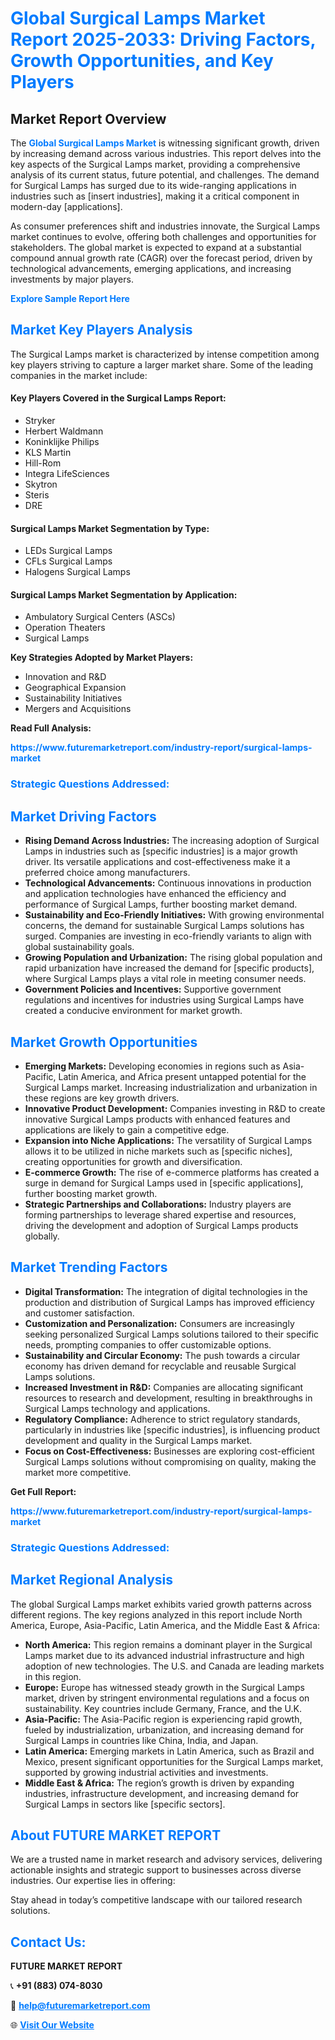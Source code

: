<h1 style="color: #007BFF;">Global Surgical Lamps Market Report 2025-2033: Driving Factors, Growth Opportunities, and Key Players</h1>

<section id="overview">
<h2>Market Report Overview</h2>
<p>The <a href="https://www.futuremarketreport.com/industry-report/surgical-lamps-market" style="color: #007BFF; text-decoration: none;"><strong>Global Surgical Lamps Market</strong></a> is witnessing significant growth, driven by increasing demand across various industries. This report delves into the key aspects of the Surgical Lamps market, providing a comprehensive analysis of its current status, future potential, and challenges. The demand for Surgical Lamps has surged due to its wide-ranging applications in industries such as [insert industries], making it a critical component in modern-day [applications].</p>
<p>As consumer preferences shift and industries innovate, the Surgical Lamps market continues to evolve, offering both challenges and opportunities for stakeholders. The global market is expected to expand at a substantial compound annual growth rate (CAGR) over the forecast period, driven by technological advancements, emerging applications, and increasing investments by major players.</p>
</section>

<section id="overview">
<p><a href="https://www.futuremarketreport.com/request-sample/reportId=122300" style="color: #007BFF; text-decoration: none;"><strong>Explore Sample Report Here</strong></a></p>
</section>

<section id="key-players">
<h2 style="color: #007BFF;">Market Key Players Analysis</h2>
<p>The Surgical Lamps market is characterized by intense competition among key players striving to capture a larger market share. Some of the leading companies in the market include:</p>
<h4>Key Players Covered in the Surgical Lamps Report:</h4>
<ul><li>Stryker</li><li>Herbert Waldmann</li><li>Koninklijke Philips</li><li>KLS Martin</li><li>Hill-Rom</li><li>Integra LifeSciences</li><li>Skytron</li><li>Steris</li><li>DRE</li></ul>
<h4>Surgical Lamps Market Segmentation by Type:</h4>
<ul><li>LEDs Surgical Lamps</li><li>CFLs Surgical Lamps</li><li>Halogens Surgical Lamps</li></ul>

<h4>Surgical Lamps Market Segmentation by Application:</h4>
<ul><li>Ambulatory Surgical Centers (ASCs)</li><li>Operation Theaters</li><li>Surgical Lamps</li></ul>
<p><strong>Key Strategies Adopted by Market Players:</strong></p>
<ul>
<li>Innovation and R&D</li>
<li>Geographical Expansion</li>
<li>Sustainability Initiatives</li>
<li>Mergers and Acquisitions</li>
</ul>
</section>

<section>
<p><strong>Read Full Analysis: </strong></p><a href="https://www.futuremarketreport.com/industry-report/surgical-lamps-market" style="color: #007BFF; text-decoration: none;"><strong>https://www.futuremarketreport.com/industry-report/surgical-lamps-market</strong></a>
<h3 style="color: #007BFF;">Strategic Questions Addressed:</h3>
</section>

<section id="driving-factors">
<h2 style="color: #007BFF;">Market Driving Factors</h2>
<ul>
<li><strong>Rising Demand Across Industries:</strong> The increasing adoption of Surgical Lamps in industries such as [specific industries] is a major growth driver. Its versatile applications and cost-effectiveness make it a preferred choice among manufacturers.</li>
<li><strong>Technological Advancements:</strong> Continuous innovations in production and application technologies have enhanced the efficiency and performance of Surgical Lamps, further boosting market demand.</li>
<li><strong>Sustainability and Eco-Friendly Initiatives:</strong> With growing environmental concerns, the demand for sustainable Surgical Lamps solutions has surged. Companies are investing in eco-friendly variants to align with global sustainability goals.</li>
<li><strong>Growing Population and Urbanization:</strong> The rising global population and rapid urbanization have increased the demand for [specific products], where Surgical Lamps plays a vital role in meeting consumer needs.</li>
<li><strong>Government Policies and Incentives:</strong> Supportive government regulations and incentives for industries using Surgical Lamps have created a conducive environment for market growth.</li>
</ul>
</section>

<section id="growth-opportunities">
<h2 style="color: #007BFF;">Market Growth Opportunities</h2>
<ul>
<li><strong>Emerging Markets:</strong> Developing economies in regions such as Asia-Pacific, Latin America, and Africa present untapped potential for the Surgical Lamps market. Increasing industrialization and urbanization in these regions are key growth drivers.</li>
<li><strong>Innovative Product Development:</strong> Companies investing in R&D to create innovative Surgical Lamps products with enhanced features and applications are likely to gain a competitive edge.</li>
<li><strong>Expansion into Niche Applications:</strong> The versatility of Surgical Lamps allows it to be utilized in niche markets such as [specific niches], creating opportunities for growth and diversification.</li>
<li><strong>E-commerce Growth:</strong> The rise of e-commerce platforms has created a surge in demand for Surgical Lamps used in [specific applications], further boosting market growth.</li>
<li><strong>Strategic Partnerships and Collaborations:</strong> Industry players are forming partnerships to leverage shared expertise and resources, driving the development and adoption of Surgical Lamps products globally.</li>
</ul>
</section>

<section id="trending-factors">
<h2 style="color: #007BFF;">Market Trending Factors</h2>
<ul>
<li><strong>Digital Transformation:</strong> The integration of digital technologies in the production and distribution of Surgical Lamps has improved efficiency and customer satisfaction.</li>
<li><strong>Customization and Personalization:</strong> Consumers are increasingly seeking personalized Surgical Lamps solutions tailored to their specific needs, prompting companies to offer customizable options.</li>
<li><strong>Sustainability and Circular Economy:</strong> The push towards a circular economy has driven demand for recyclable and reusable Surgical Lamps solutions.</li>
<li><strong>Increased Investment in R&D:</strong> Companies are allocating significant resources to research and development, resulting in breakthroughs in Surgical Lamps technology and applications.</li>
<li><strong>Regulatory Compliance:</strong> Adherence to strict regulatory standards, particularly in industries like [specific industries], is influencing product development and quality in the Surgical Lamps market.</li>
<li><strong>Focus on Cost-Effectiveness:</strong> Businesses are exploring cost-efficient Surgical Lamps solutions without compromising on quality, making the market more competitive.</li>
</ul>
</section>

<section>
<p><strong>Get Full Report: </strong></p><a href="https://www.futuremarketreport.com/industry-report/surgical-lamps-market" style="color: #007BFF; text-decoration: none;"><strong>https://www.futuremarketreport.com/industry-report/surgical-lamps-market</strong></a>
<h3 style="color: #007BFF;">Strategic Questions Addressed:</h3>
</section>


<section id="regional-analysis">
<h2 style="color: #007BFF;">Market Regional Analysis</h2>
<p>The global Surgical Lamps market exhibits varied growth patterns across different regions. The key regions analyzed in this report include North America, Europe, Asia-Pacific, Latin America, and the Middle East & Africa:</p>
<ul>
<li><strong>North America:</strong> This region remains a dominant player in the Surgical Lamps market due to its advanced industrial infrastructure and high adoption of new technologies. The U.S. and Canada are leading markets in this region.</li>
<li><strong>Europe:</strong> Europe has witnessed steady growth in the Surgical Lamps market, driven by stringent environmental regulations and a focus on sustainability. Key countries include Germany, France, and the U.K.</li>
<li><strong>Asia-Pacific:</strong> The Asia-Pacific region is experiencing rapid growth, fueled by industrialization, urbanization, and increasing demand for Surgical Lamps in countries like China, India, and Japan.</li>
<li><strong>Latin America:</strong> Emerging markets in Latin America, such as Brazil and Mexico, present significant opportunities for the Surgical Lamps market, supported by growing industrial activities and investments.</li>
<li><strong>Middle East & Africa:</strong> The region’s growth is driven by expanding industries, infrastructure development, and increasing demand for Surgical Lamps in sectors like [specific sectors].</li>
</ul>
</section>

<footer>
<h2 style="color: #007BFF;">About FUTURE MARKET REPORT</h2>
<p>We are a trusted name in market research and advisory services, delivering actionable insights and strategic support to businesses across diverse industries. Our expertise lies in offering:</p>

<p>Stay ahead in today’s competitive landscape with our tailored research solutions.</p>

<h2 style="color: #007BFF;">Contact Us:</h2>
<p><strong>FUTURE MARKET REPORT</strong></p>
<p>📞 <strong>+91 (883) 074-8030</strong></p>
<p>📧 <strong><a href="mailto:help@futuremarketreport.com" style="color: #007BFF;">help@futuremarketreport.com</a></strong></p>
<p>🌐 <strong><a href="https://www.futuremarketreport.com/" style="color: #007BFF;">Visit Our Website</a></strong></p>
</footer>